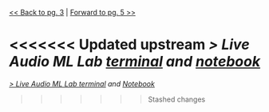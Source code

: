

[<< Back to pg. 3](https://github.com/hipstas/aapb-july-2017-demo/blob/master/03_attk.utils_demo.ipynb) \| [Forward to pg. 5 >>](https://github.com/hipstas/aapb-july-2017-demo/blob/master/05_Design_and_Train__AAPB_test_tone.ipynb)


<<<<<<< Updated upstream
*\> Live Audio ML Lab [terminal](http://138.68.247.106:8888/terminals/1) and [notebook](http://138.68.247.106:8888/notebooks/Untitled.ipynb?kernel_name=python2)*
=======
*[> Live Audio ML Lab terminal](http://138.68.247.106:8888/terminals/1) and [Notebook](http://138.68.247.106:8888/notebooks/Untitled.ipynb?kernel_name=python2)*
>>>>>>> Stashed changes
